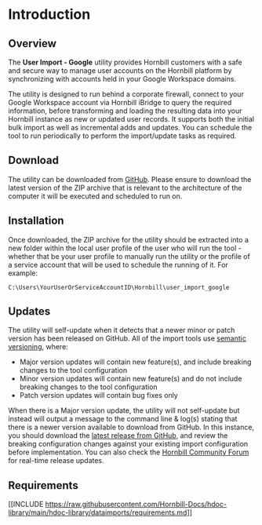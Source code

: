 # Introduction

## Overview

The **User Import - Google** utility provides Hornbill customers with a safe and secure way to manage user accounts on the Hornbill platform by synchronizing with accounts held in your Google Workspace domains.

The utility is designed to run behind a corporate firewall, connect to your Google Workspace account via Hornbill iBridge to query the required information, before transforming and loading the resulting data into your Hornbill instance as new or updated user records. It supports both the initial bulk import as well as incremental adds and updates. You can schedule the tool to run periodically to perform the import/update tasks as required.

## Download

The utility can be downloaded from [GitHub](https://github.com/hornbill/user-import-google/releases/latest). Please ensure to download the latest version of the ZIP archive that is relevant to the architecture of the computer it will be executed and scheduled to run on.

## Installation

Once downloaded, the ZIP archive for the utility should be extracted into a new folder within the local user profile of the user who will run the tool - whether that be your user profile to manually run the utility or the profile of a service account that will be used to schedule the running of it. For example:

`C:\Users\YourUserOrServiceAccountID\Hornbill\user_import_google`

## Updates

The utility will self-update when it detects that a newer minor or patch version has been released on GitHub. All of the import tools use [semantic versioning](https://semver.org/), where:

* Major version updates will contain new feature(s), and include breaking changes to the tool configuration 
* Minor version updates will contain new feature(s) and do not include breaking changes to the tool configuration
* Patch version updates will contain bug fixes only 

When there is a Major version update, the utility will not self-update but instead will output a message to the command line & log(s) stating that there is a newer version available to download from GitHub. In this instance, you should download the [latest release from GitHub](https://github.com/hornbill/user-import-google/releases/latest), and review the breaking configuration changes against your existing import configuration before implementation. You can also check the [Hornbill Community Forum](https://community.hornbill.com/forum/135-announcements/) for real-time release updates.

## Requirements 

[[INCLUDE https://raw.githubusercontent.com/Hornbill-Docs/hdoc-library/main/hdoc-library/dataimports/requirements.md]]